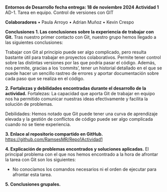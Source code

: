 **Entornos de Desarrollo**                                                                                   **fecha entrega: 18 de noviembre 2024**
**Actividad 1**
AD-1. Tarea en equipo. Control de versiones con GIT

**Colaboradores**
•	Paula Arroyo
•	Adrian Muñoz
•	Kevin Crespo

**Conclusiones** 
**1.	Las conclusiones sobre la experiencia de trabajar con Git.**
Tras nuestro primer contacto con Git, nuestro grupo hemos llegado a las siguientes conclusiones:

Trabajar con Git al principio puede ser algo complicado, pero resulta bastante útil para trabajar en proyectos colaborativos. Permite tener control sobre las distintas versiones por las que podría pasar el código. Además, nos permite, gracias a los ‘commits’, tener un historial detallado en el que se puede hacer un sencillo rastreo de errores y aportar documentación sobre cada paso que se realiza en el código.

**2.	Fortalezas y debilidades encontradas durante el desarrollo de la actividad.**
Fortalezas: 
	La capacidad que aporta Git de trabajar en equipo nos ha permitido comunicar nuestras ideas efectivamente y facilita la solución de problemas.

Debilidades:
	Hemos notado que Git puede tener una curva de aprendizaje elevada y la gestión de conflictos de código puede ser algo complicada cuando no se tiene experiencia.


**3.	Enlace al repositorio compartido en GitHub.**
https://github.com/RamsesMR/Repo1Actividad1


**4.	Explicación de problemas encontrados y soluciones aplicadas.**
El principal problema con el que nos hemos encontrado a la hora de afrontar la tarea con Git son los siguientes:

-	No conocíamos los comandos necesarios ni el orden de ejecutar para afrontar esta tarea.



**5.	Conclusiones grupales.**
